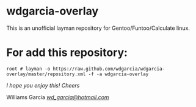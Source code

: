 # wdgarcia-overlay
This is an unofficial layman repository for Gentoo/Funtoo/Calculate linux.

# For add this repository:
`root # layman -o https://raw.github.com/wdgarcia/wdgarcia-overlay/master/repository.xml -f -a wdgarcia-overlay`

*I hope you enjoy this!
Cheers* 

Williams García
*wd_garcia@hotmail.com*

